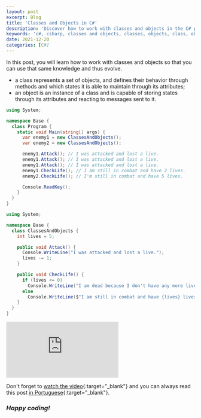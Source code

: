 ```yaml
---
layout: post
excerpt: Blog
title: 'Classes and Objects in C#'
description: 'Discover how to work with classes and objects in the C# programming language. Get answers to your questions with the theory and examples presented.'
keywords: 'c#, csharp, classes and objects, classes, objects, class, object, post'
date: 2021-12-20
categories: [C#]
---
```


In this post, you will learn how to work with classes and objects so that you can use that same knowledge and thus evolve.

- a class represents a set of objects, and defines their behavior through methods and which states it is able to maintain through its attributes;
- an object is an instance of a class and is capable of storing states through its attributes and reacting to messages sent to it.

```csharp
using System;

namespace Base {
  class Program {
    static void Main(string[] args) {
      var enemy1 = new ClassesAndObjects();
      var enemy2 = new ClassesAndObjects();

      enemy1.Attack(); // I was attacked and lost a live.
      enemy1.Attack(); // I was attacked and lost a live.
      enemy1.Attack(); // I was attacked and lost a live.
      enemy1.CheckLife(); // I am still in combat and have 2 lives.
      enemy2.CheckLife(); // I'm still in combat and have 5 lives.

      Console.ReadKey();
    }
  }
}
```

```csharp
using System;

namespace Base {
  class ClassesAndObjects {
    int lives = 5;

    public void Attack() {
      Console.WriteLine("I was attacked and lost a live.");
      lives -= 1;
    }

    public void CheckLife() {
      if (lives <= 0)
        Console.WriteLine("I am dead because I don't have any more lives.");
      else
        Console.WriteLine($"I am still in combat and have {lives} lives.");
    }
  }
}
```

<div class="video-container">
  <iframe src="https://www.youtube.com/embed/9FNQUgfBUz8" frameborder="0" allowfullscreen></iframe>
</div>

Don't forget to [watch the video](https://youtu.be/9FNQUgfBUz8){:target="\_blank"} and you can always read this post [in Portuguese](https://caffeinealgorithm.com/blog/20211220/classes-e-objetos-em-csharp/){:target="\_blank"}.

### _Happy coding!_
